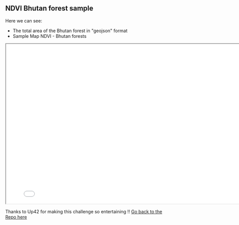 ## NDVI Bhutan forest sample

Here we can see:
- The total area of the Bhutan forest in "geojson" format
- Sample Map NDVI - Bhutan forests

<p align="center"><iframe src="Bhutan_NDVI.html" height="500" width="800"></iframe></p>

Thanks to Up42 for making this challenge so entertaining !!
[Go back to the Repo here](https://github.com/diegoalarc/Challenge_up42)